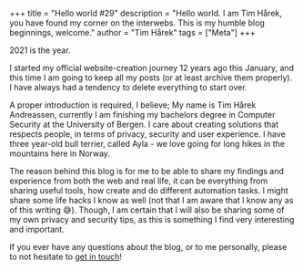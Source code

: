 +++
title = "Hello world #29"
description = "Hello world. I am Tim Hårek, you have found my corner on the interwebs. This is my humble blog beginnings, welcome." 
author = "Tim Hårek"
tags = ["Meta"]
+++

2021 is the year.

I started my official website-creation journey 12 years ago this January, and
this time I am going to keep all my posts (or at least archive them properly). I
have always had a tendency to delete everything to start over.

A proper introduction is required, I believe; My name is Tim Hårek Andreassen,
currently I am finishing my bachelors degree in Computer Security at the
University of Bergen. I care about creating solutions that respects people, in
terms of privacy, security and user experience. I have three year-old bull
terrier, called Ayla - we love going for long hikes in the mountains here in
Norway.

The reason behind this blog is for me to be able to share my findings and
experience from both the web and real life, it can be everything from sharing
useful tools, how create and do different automation tasks. I might share some
life hacks I know as well (not that I am aware that I know any as of this
writing 😅). Though, I am certain that I will also be sharing some of my own
privacy and security tips, as this is something I find very interesting and
important.

If you ever have any questions about the blog, or to me personally, please to
not hesitate to [get in touch](/connect)!
